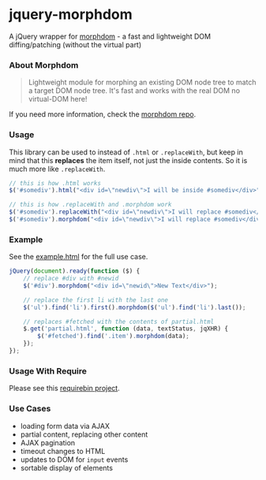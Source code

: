 # jquery-morphdom

A jQuery wrapper for [morphdom](https://github.com/patrick-steele-idem/morphdom/) - a fast and lightweight DOM diffing/patching (without the virtual part)

### About Morphdom

> Lightweight module for morphing an existing DOM node tree to match a target DOM node tree. It's fast and works with the real DOM no virtual-DOM here!

If you need more information, check the [morphdom repo](https://github.com/patrick-steele-idem/morphdom/#morphdom).

### Usage

This library can be used to instead of `.html` or `.replaceWith`, but keep in mind that this **replaces** the item itself, not just the inside contents. So it is much more like `.replaceWith`.

```js
// this is how .html works
$('#somediv').html("<div id=\"newdiv\">I will be inside #somediv</div>");

// this is how .replaceWith and .morphdom work
$('#somediv').replaceWith("<div id=\"newdiv\">I will replace #somediv</div>");
$('#somediv').morphdom("<div id=\"newdiv\">I will replace #somediv</div>");
```

### Example

See the [example.html](https://github.com/james2doyle/jquery-morphdom/blob/master/example.html) for the full use case.

```js
jQuery(document).ready(function ($) {
    // replace #div with #newid
    $('#div').morphdom("<div id=\"newid\">New Text</div>");

    // replace the first li with the last one
    $('ul').find('li').first().morphdom($('ul').find('li').last());

    // replaces #fetched with the contents of partial.html
    $.get('partial.html', function (data, textStatus, jqXHR) {
        $('#fetched').find('.item').morphdom(data);
    });
});
```

### Usage With Require

Please see this [requirebin project](http://requirebin.com/?gist=9e417680ef14abd2a3c379cd366a8eed).

### Use Cases

* loading form data via AJAX
* partial content, replacing other content
* AJAX pagination
* timeout changes to HTML
* updates to DOM for `input` events
* sortable display of elements
